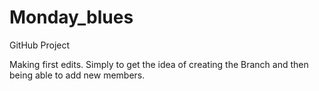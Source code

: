 # Monday_blues
GitHub Project

Making first edits. Simply to get the idea of creating the Branch and then being able to add new members. 
